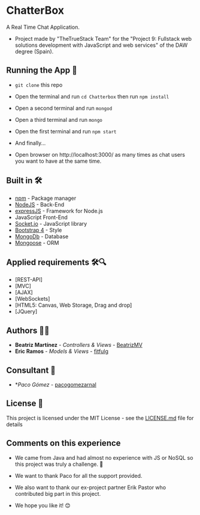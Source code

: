 # ChatterBox

A Real Time Chat Application. 
* Project made by "TheTrueStack Team" for the "Project 9: Fullstack web solutions development with JavaScript and web services" of the DAW degree (Spain).

## Running the App 🎁

* ``` git clone ``` this repo
* Open the terminal and run ``` cd Chatterbox ``` then run ``` npm install ```
* Open a second terminal and run ``` mongod ```
* Open a third terminal and run ``` mongo ``` 

* Open the first terminal  and run ``` npm start ```
* And finally...
* Open browser on http://localhost:3000/ as many times as chat users you want to have at the same time.

## Built in 🛠️

* [npm](https://www.npmjs.com/) - Package manager
* [NodeJS](https://nodejs.org/en/) - Back-End
* [expressJS](https://expressjs.com/es/) - Framework for Node.js
* JavaScript Front-End
* [Socket.io](https://socket.io/) - JavaScript library 
* [Bootstrap 4](https://getbootstrap.com/) - Style
* [MongoDb](https://www.mongodb.com/) - Database
* [Mongoose](https://mongoosejs.com/) - ORM

## Applied requirements 🛠️🔍

* [REST-API]
* [MVC]
* [AJAX]
* [WebSockets]
* [HTML5: Canvas, Web Storage, Drag and drop]
* [JQuery]

## Authors 👩👨

* **Beatriz Martínez** - *Controllers & Views* - [BeatrizMV](https://github.com/BeatrizMV)
* **Eric Ramos** - *Models & Views* - [fitfulg](https://github.com/fitfulg)

## Consultant 🔎

* **Paco Gómez* - [pacogomezarnal](https://github.com/pacogomezarnal)

## License 📄

This project is licensed under the MIT License - see the [LICENSE.md](LICENSE.md) file for details

## Comments on this experience

* We came from Java and had almost no experience with JS or NoSQL so this project was truly a challenge.  📢
* We want to thank Paco for all the support provided.
* We also want to thank our ex-project partner Erik Pastor who contributed big part in this project.

* We hope you like it! 😊
